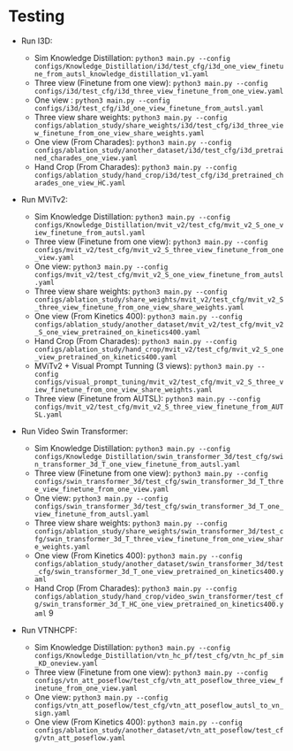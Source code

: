 
# Testing
- Run I3D:
  + Sim Knowledge Distillation: `python3 main.py --config configs/Knowledge_Distillation/i3d/test_cfg/i3d_one_view_finetune_from_autsl_knowledge_distillation_v1.yaml`
  + Three view (Finetune from one view):  `python3 main.py --config configs/i3d/test_cfg/i3d_three_view_finetune_from_one_view.yaml`
  + One view : `python3 main.py --config configs/i3d/test_cfg/i3d_one_view_finetune_from_autsl.yaml`
  + Three view share weights: `python3 main.py --config configs/ablation_study/share_weights/i3d/test_cfg/i3d_three_view_finetune_from_one_view_share_weights.yaml`
  + One view (From Charades): `python3 main.py --config configs/ablation_study/another_dataset/i3d/test_cfg/i3d_pretrained_charades_one_view.yaml`
  + Hand Crop (From Charades): `python3 main.py --config configs/ablation_study/hand_crop/i3d/test_cfg/i3d_pretrained_charades_one_view_HC.yaml`
  

- Run MViTv2:
  + Sim Knowledge Distillation: `python3 main.py --config configs/Knowledge_Distillation/mvit_v2/test_cfg/mvit_v2_S_one_view_finetune_from_autsl.yaml`
  + Three view (Finetune from one view): `python3 main.py --config configs/mvit_v2/test_cfg/mvit_v2_S_three_view_finetune_from_one_view.yaml`
  + One view: `python3 main.py --config configs/mvit_v2/test_cfg/mvit_v2_S_one_view_finetune_from_autsl.yaml`
  + Three view share weights: `python3 main.py --config configs/ablation_study/share_weights/mvit_v2/test_cfg/mvit_v2_S_three_view_finetune_from_one_view_share_weights.yaml`
  + One view (From Kinetics 400): `python3 main.py --config configs/ablation_study/another_dataset/mvit_v2/test_cfg/mvit_v2_S_one_view_pretrained_on_kinetics400.yaml`
  + Hand Crop (From Charades): `python3 main.py --config configs/ablation_study/hand_crop/mvit_v2/test_cfg/mvit_v2_S_one_view_pretrained_on_kinetics400.yaml`
  + MViTv2 + Visual Prompt Tunning (3 views): `python3 main.py --config configs/visual_prompt_tuning/mvit_v2/test_cfg/mvit_v2_S_three_view_finetune_from_one_view_share_weights.yaml`
  + Three view (Finetune from AUTSL): `python3 main.py --config configs/mvit_v2/test_cfg/mvit_v2_S_three_view_finetune_from_AUTSL.yaml`
  

- Run Video Swin Transformer:
  + Sim Knowledge Distillation: `python3 main.py --config configs/Knowledge_Distillation/swin_transformer_3d/test_cfg/swin_transformer_3d_T_one_view_finetune_from_autsl.yaml`
  + Three view (Finetune from one view): `python3 main.py --config configs/swin_transformer_3d/test_cfg/swin_transformer_3d_T_three_view_finetune_from_one_view.yaml`
  + One view: `python3 main.py --config configs/swin_transformer_3d/test_cfg/swin_transformer_3d_T_one_view_finetune_from_autsl.yaml`
  + Three view share weights: `python3 main.py --config configs/ablation_study/share_weights/swin_transformer_3d/test_cfg/swin_transformer_3d_T_three_view_finetune_from_one_view_share_weights.yaml`
  + One view (From Kinetics 400): `python3 main.py --config configs/ablation_study/another_dataset/swin_transformer_3d/test_cfg/swin_transformer_3d_T_one_view_pretrained_on_kinetics400.yaml`
  + Hand Crop (From Charades): `python3 main.py --config configs/ablation_study/hand_crop/video_swin_transformer/test_cfg/swin_transformer_3d_T_HC_one_view_pretrained_on_kinetics400.yaml`
9


- Run VTNHCPF:
  + Sim Knowledge Distillation: `python3 main.py --config configs/Knowledge_Distillation/vtn_hc_pf/test_cfg/vtn_hc_pf_sim_KD_oneview.yaml`
  + Three view (Finetune from one view): `python3 main.py --config configs/vtn_att_poseflow/test_cfg/vtn_att_poseflow_three_view_finetune_from_one_view.yaml`
  + One view: `python3 main.py --config configs/vtn_att_poseflow/test_cfg/vtn_att_poseflow_autsl_to_vn_sign.yaml`
  + One view (From Kinetics 400): `python3 main.py --config configs/ablation_study/another_dataset/vtn_att_poseflow/test_cfg/vtn_att_poseflow.yaml`